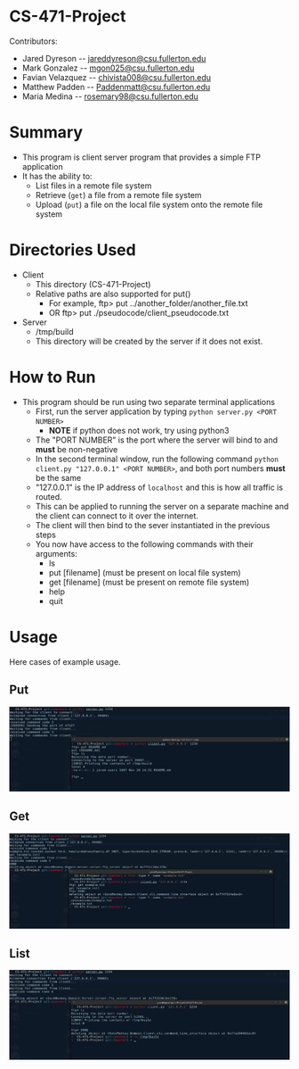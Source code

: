 # CS-471-Project

Contributors:
- Jared Dyreson    --  jareddyreson@csu.fullerton.edu
- Mark Gonzalez -- mgon025@csu.fullerton.edu
- Favian Velazquez -- chivista008@csu.fullerton.edu
- Matthew Padden   --  Paddenmatt@csu.fullerton.edu
- Maria Medina -- rosemary98@csu.fullerton.edu

# Summary

- This program is client server program that provides a simple FTP application
- It has the ability to:
    * List files in a remote file system
    * Retrieve (`get`) a file from a remote file system
    * Upload (`put`) a file on the local file system onto the remote file system

# Directories Used

- Client
    * This directory (CS-471-Project)
    * Relative paths are also supported for put()
        + For example, ftp> put ../another_folder/another_file.txt
        + OR ftp> put ./pseudocode/client_pseudocode.txt
- Server
    * /tmp/build
    * This directory will be created by the server if it does not exist.

# How to Run

- This program should be run using two separate terminal applications
    * First, run the server application by typing `python server.py <PORT NUMBER>`
        + **NOTE** if python does not work, try using python3
    * The "PORT NUMBER" is the port where the server will bind to and **must** be non-negative
    * In the second terminal window, run the following command `python client.py "127.0.0.1" <PORT NUMBER>`, and both port numbers **must** be the same
    * "127.0.0.1" is the IP address of `localhost` and this is how all traffic is routed. 
    * This can be applied to running the server on a separate machine  and the client can connect to it over the internet.
    * The client will then bind to the sever instantiated in the previous steps
    * You now have access to the following commands with their arguments:
        + ls
        + put [filename] (must be present on local file system)
        + get [filename] (must be present on remote file system)
        + help
        + quit



# Usage

Here cases of example usage.

## Put

![Put Command](assets/02_Put_Command.png)

## Get

![Get Command](assets/03_Get_Command.png)

## List

![List Command](assets/01_LS_Command.png)
